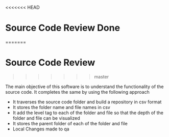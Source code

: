 <<<<<<< HEAD
# Source Code Review Done
=======
# Source Code Review
>>>>>>> master

The main objective of this software is to understand the functionality of the source code. 
It completes the same by using the following approach
- It traverses the source code folder and build a repository in csv format
- It stores the folder name and file names in csv
- It add the level tag to each of the folder and file so that the depth of the folder and file can be visualized
- It stores the parent folder of each of the folder and file
- Local Changes made to qa